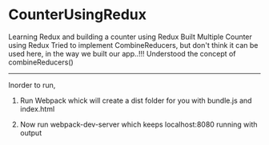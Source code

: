 # CounterUsingRedux
Learning Redux and building a counter using Redux
Built Multiple Counter using Redux
Tried to implement CombineReducers, but don't think it can be used here, in the way we built our app..!!!
Understood the concept of combineReducers()

-------------------------------------------------------------------------------------

Inorder to run, 

1. Run Webpack whick will create a dist folder for you with bundle.js and index.html

2. Now run webpack-dev-server which keeps localhost:8080 running with output
